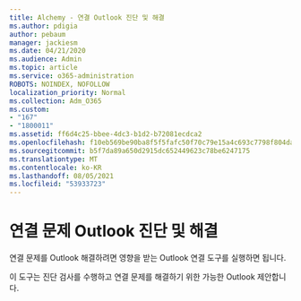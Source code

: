 ```yaml
---
title: Alchemy - 연결 Outlook 진단 및 해결
ms.author: pdigia
author: pebaum
manager: jackiesm
ms.date: 04/21/2020
ms.audience: Admin
ms.topic: article
ms.service: o365-administration
ROBOTS: NOINDEX, NOFOLLOW
localization_priority: Normal
ms.collection: Adm_O365
ms.custom:
- "167"
- "1800011"
ms.assetid: ff6d4c25-bbee-4dc3-b1d2-b72081ecdca2
ms.openlocfilehash: f10eb569be90ba8f5f5fafc50f70c79e15a4c693c7798f804da4206846eccecc
ms.sourcegitcommit: b5f7da89a650d2915dc652449623c78be6247175
ms.translationtype: MT
ms.contentlocale: ko-KR
ms.lasthandoff: 08/05/2021
ms.locfileid: "53933723"
---
```

# <a name="diagnose-and-resolve-outlook-connectivity-issues"></a>연결 문제 Outlook 진단 및 해결

연결 문제를 Outlook 해결하려면 영향을 받는 Outlook 연결 [](https://aka.ms/SaRA-OutlookDisconnect-Alchemy) 도구를 실행하면 됩니다.
  
이 도구는 진단 검사를 수행하고 연결 문제를 해결하기 위한 가능한 Outlook 제안합니다.
  